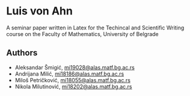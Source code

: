# Luis von Ahn

A seminar paper written in Latex for the Techincal and Scientific Writing course on the Faculty of Mathematics, University of Belgrade

## Authors
- Aleksandar Šmigić, mi19028@alas.matf.bg.ac.rs
- Andrijana Milić, mi18186@alas.matf.bg.ac.rs
- Miloš Petričković, mi18055@alas.matf.bg.ac.rs
- Nikola Milutinović, mi18202@alas.matf.bg.ac.rs
